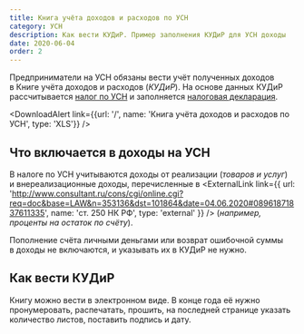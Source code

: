 ```yaml
---
title: Книга учёта доходов и расходов по УСН
category: УСН
description: Как вести КУДиР. Пример заполнения КУДиР для УСН доходы
date: 2020-06-04
order: 2
---
```


Предприниматели на&nbsp;УСН обязаны вести учёт полученных доходов в&nbsp;Книге учёта доходов и&nbsp;расходов (*КУДиР*). На&nbsp;основе данных КУДиР рассчитывается [налог по&nbsp;УСН](/kb/taxes/) и&nbsp;заполняется [налоговая декларация](/kb/tax-return/).

<DownloadAlert link={{url: '/', name: 'Книга учёта доходов и расходов по УСН', type: 'XLS'}} />

## Что включается в&nbsp;доходы на&nbsp;УСН

В налоге по&nbsp;УСН учитываются доходы от&nbsp;реализации (*товаров и&nbsp;услуг*) и&nbsp;внереализационные доходы, перечисленные в&nbsp;<ExternalLink link={{ url: 'http://www.consultant.ru/cons/cgi/online.cgi?req=doc&base=LAW&n=353136&dst=101864&date=04.06.2020#08961871837611335', name: 'ст. 250 НК РФ', type: 'external' }} /> (*например, проценты на остаток по&nbsp;счёту*).

Пополнение счёта личными деньгами или&nbsp;возврат ошибочной суммы в&nbsp;доходы не&nbsp;включаются, и&nbsp;указывать их&nbsp;в&nbsp;КУДиР не&nbsp;нужно.

## Как вести КУДиР

Книгу можно вести в&nbsp;электронном виде. В&nbsp;конце года её нужно пронумеро&shy;вать, распечатать, прошить, на&nbsp;последней странице указать количество листов, поставить подпись и&nbsp;дату.

<Alert message="Заверять или подавать книгу в&nbsp;налоговую не&nbsp;нужно. Она должна хранится у&nbsp;вас в течение 4&nbsp;лет на&nbsp;случай налоговой проверки." type="warning" />
